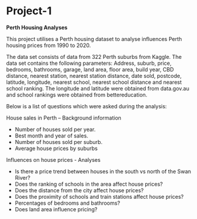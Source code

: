 # Project-1
****Perth Housing Analyses****

This project utilises a Perth housing dataset to analyse influences Perth housing prices from 1990 to 2020.

The data set consists of data from 322 Perth suburbs from Kaggle. The data set contains the following parameters:
Address, suburb, price, bedrooms, bathrooms, garage, land area, floor area, build year, CBD distance, nearest station, nearest station distance, date sold, postcode, latitude, longitude, nearest school, nearest school distance and nearest school ranking.
The longitude and latitude were obtained from data.gov.au and school rankings were obtained from bettereducation.

Below is a list of questions which were asked during the analysis:

House sales in Perth – Background information
- Number of houses sold per year.
- Best month and year of sales.
- Number of houses sold per suburb.
- Average house prices by suburbs

Influences on house prices - Analyses
- Is there a price trend between houses in the south vs north of the Swan River?
- Does the ranking of schools in the area affect house prices?
- Does the distance from the city affect house prices?
- Does the proximity of schools and train stations affect house prices?
- Percentages of bedrooms and bathrooms?
- Does land area influence pricing?
